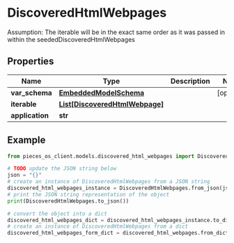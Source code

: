 # DiscoveredHtmlWebpages

Assumption: The iterable will be in the exact same order as it was passed in within the seededDiscoveredHtmlWebpages

## Properties

Name | Type | Description | Notes
------------ | ------------- | ------------- | -------------
**var_schema** | [**EmbeddedModelSchema**](EmbeddedModelSchema) |  | [optional] 
**iterable** | [**List[DiscoveredHtmlWebpage]**](DiscoveredHtmlWebpage) |  | 
**application** | **str** |  | 

## Example

```python
from pieces_os_client.models.discovered_html_webpages import DiscoveredHtmlWebpages

# TODO update the JSON string below
json = "{}"
# create an instance of DiscoveredHtmlWebpages from a JSON string
discovered_html_webpages_instance = DiscoveredHtmlWebpages.from_json(json)
# print the JSON string representation of the object
print(DiscoveredHtmlWebpages.to_json())

# convert the object into a dict
discovered_html_webpages_dict = discovered_html_webpages_instance.to_dict()
# create an instance of DiscoveredHtmlWebpages from a dict
discovered_html_webpages_form_dict = discovered_html_webpages.from_dict(discovered_html_webpages_dict)
```



